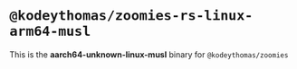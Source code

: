 # `@kodeythomas/zoomies-rs-linux-arm64-musl`

This is the **aarch64-unknown-linux-musl** binary for `@kodeythomas/zoomies`
